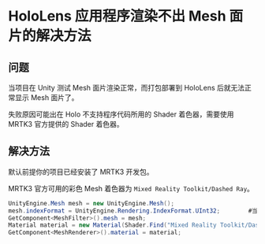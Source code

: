 # HoloLens 应用程序渲染不出 Mesh 面片的解决方法

## 问题

当项目在 Unity 测试 Mesh 面片渲染正常，而打包部署到 HoloLens 后就无法正常显示 Mesh 面片了。

失败原因可能出在 Holo 不支持程序代码所用的 Shader 着色器，需要使用 MRTK3 官方提供的 Shader 着色器。

## 解决方法

默认前提你的项目已经安装了 MRTK3 开发包。

MRTK3 官方可用的彩色 Mesh 着色器为 `Mixed Reality Toolkit/Dashed Ray`。

```C#
UnityEngine.Mesh mesh = new UnityEngine.Mesh();
mesh.indexFormat = UnityEngine.Rendering.IndexFormat.UInt32;		#当面片数量超过65535时需要设置此项
GetComponent<MeshFilter>().mesh = mesh;
Material material = new Material(Shader.Find("Mixed Reality Toolkit/Dashed Ray"));
GetComponent<MeshRenderer>().material = material;
```
